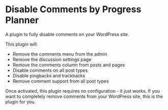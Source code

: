 # Disable Comments by Progress Planner

A plugin to fully disable comments on your WordPress site.

This plugin will:

* Remove the comments menu from the admin
* Remove the discussion settings page
* Remove the comments column from posts and pages
* Disable comments on all post types
* Disable pingbacks and trackbacks
* Remove comment support from all post types

Once activated, this plugin requires no configuration - it just works. If you want to completely remove comments from your WordPress site, this is the plugin for you.
